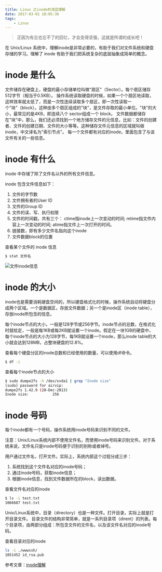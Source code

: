 ```yaml
---
title: Linux 之inode的浅显理解
date: 2017-03-01 10:05:36
tags:
    - Linux
---
```


> 正因为有忘也忘不了的回忆，才会变得坚强，这就是所谓的成长吧！

在 Unix/Linux 系统中，理解inode是非常必要的，有助于我们对文件系统和硬盘存储的学习。理解了 inode 有助于我们把系统复杂的底层抽象成简单的概念。

<!-- more -->

# inode 是什么

文件储存在硬盘上，硬盘的最小存储单位叫做"扇区"（Sector）。每个扇区储存512字节（相当于0.5KB）。
操作系统读取硬盘的时候，如果一个个扇区地读取，这样效率就太低了，而是一次性连续读取多个扇区，即一次性读取一个"块"（block）。这种由多个扇区组成的"块"，是文件存取的最小单位。"块"的大小，最常见的是4KB，即连续八个 sector组成一个 block。
文件数据都储存在"块"中，那么，我们还必须找到一个地方储存文件的元信息，比如：文件的创建者、文件的创建日期、文件的大小等等。这种储存文件元信息的区域就叫做inode，中文译名为"索引节点"。
每一个文件都有对应的inode，里面包含了与该文件有关的一些信息。

# inode 有什么

inode 中存储了除了文件名以外的所有文件信息。

inode 包含文件信息如下：
1. 文件的字节数
2. 文件拥有者的User ID
3. 文件的Group ID
4. 文件的读、写、执行权限
5. 文件的时间戳，共有三个：
   ctime指inode上一次变动的时间;
   mtime指文件内容上一次变动的时间;
   atime指文件上一次打开的时间。
6. 链接数，即有多少文件名指向这个inode
7. 文件数据block的位置

查看某个文件的 inode 信息
``` bash
$ stat 文件名
```
![文件inode信息](https://s3.ax1x.com/2021/01/13/sNeEct.png)

# inode 的大小

inode也是需要消耗硬盘空间的，所以硬盘格式化的时候，操作系统自动将硬盘分成两个区域。一个是数据区，存放文件数据；另一个是inode区（inode table），存放inode所包含的信息。

每个inode节点的大小，一般是128字节或256字节。inode节点的总数，在格式化时就给定，一般是每1KB或每2KB就设置一个inode。假定在一块1GB的硬盘中，每个inode节点的大小为128字节，每1KB就设置一个inode，那么inode table的大小就会达到128MB，占整块硬盘的12.8%。

查看每个硬盘分区的inode总数和已经使用的数量，可以使用df命令。
``` bash
$ df -i
```
查看每个inode节点的大小
``` bash
$ sudo dumpe2fs -h /dev/xvda1 | grep "Inode size"
[sudo] password for airvip: 
dumpe2fs 1.42.9 (28-Dec-2013)
Inode size:	          256
```

# inode 号码

每个inode都有一个号码，操作系统用inode号码来识别不同的文件。

注意：Unix/Linux系统内部不使用文件名，而使用inode号码来识别文件。对于系统来说，文件名只是inode号码便于识别的别称或者绰号。

用户通过文件名，打开文件。实际上，系统内部这个过程分成三步：
1. 系统找到这个文件名对应的inode号码；
2. 通过inode号码，获取inode信息；
3. 根据inode信息，找到文件数据所在的block，读出数据。

查看文件名对应的inode
``` bash
$ ls -i test.txt 
1066687 test.txt
```

Unix/Linux系统中，目录（directory）也是一种文件。打开目录，实际上就是打开目录文件。
目录文件的结构非常简单，就是一系列目录项（dirent）的列表。每个目录项，由两部分组成：所包含文件的文件名，以及该文件名对应的inode号码。

查看目录对应的inode
``` bash
ls -i ./wwwssh/
1051452 id_rsa.pub
```

参考文章：[inode理解](http://www.ruanyifeng.com/blog/2011/12/inode.html)

